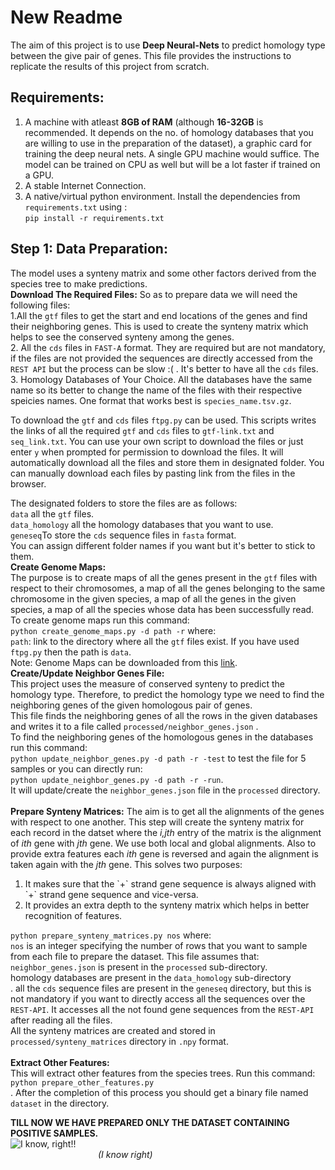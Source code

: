 # New Readme

The aim of this project is to use **Deep Neural-Nets** to predict homology type between the give pair of genes. 
This file provides the instructions to replicate the results of this project from scratch.

## Requirements:
1. A machine with atleast **8GB of RAM** (although **16-32GB** is recommended. It depends on the no. of homology databases that you are willing to use in the preparation of the dataset), a graphic card for training the deep neural nets. A single GPU machine would suffice. The model can be trained on CPU as well but will be a lot faster if trained on a GPU.<br/>
2. A stable Internet Connection.<br/>
3. A native/virtual python environment. Install the dependencies from `requirements.txt` using :<br/>
 `pip install -r requirements.txt`<br/>

## Step 1: Data Preparation:
The model uses a synteny matrix and some other factors derived from the species tree to make predictions. <br/>
**Download The Required Files:**
So as to prepare data we will need the following files:<br/>
1.All the `gtf` files to get the start and end locations of the genes and find their neighboring genes. This is used to create the synteny matrix which helps to see the conserved synteny among the genes.<br/>
2. All the `cds` files in `FAST-A` format. They are required but are not mandatory, if the files are not provided the sequences are directly accessed from the `REST API` but the process can be slow :( . It's better to have all the `cds` files.<br/>
3. Homology Databases of Your Choice. All the databases have the same name so its better to change the name of the files with their respective speicies names. One format that works best is `species_name.tsv.gz`.<br/>

To download the `gtf` and `cds` files `ftpg.py` can be used. This scripts writes the links of all the required `gtf` and `cds` files to `gtf-link.txt` and `seq_link.txt`. You can use your own script to download the files or just enter `y` when prompted for permission to download the files. It will automatically download all the files and store them in designated folder. You can manually download each files by pasting link from the files in the browser.<br/>

The designated folders to store the files are as follows:<br/>
`data` all the `gtf` files.<br/>
`data_homology` all the homology databases that you want to use.<br/>
`geneseq`To store the `cds` sequence files in `fasta` format.<br/>
You can assign different folder names if you want but it's better to stick to them. <br/>
**Create Genome Maps:**<br/>
The purpose is to create maps of all the genes present in the `gtf` files with respect to their chromosomes, a map of all the genes belonging to the same chromosome in the given species, a map of all the genes in the given species, a map of all the species whose data has been successfully read.<br/>
To create genome maps run this command:<br/>
`python create_genome_maps.py -d path -r` where:<br/>
`path`: link to the directory where all the `gtf` files exist. If you have used `ftpg.py` then the path is `data`. <br/>
Note: Genome Maps can be downloaded from this [link](https://drive.google.com/open?id=1GjV6dT-Hpf2LWQ-vSpekqqQ7RF_tH8So).<br/>
**Create/Update Neighbor Genes File:**<br/>
This project uses the measure of conserved synteny to predict the homology type. Therefore, to predict the homology type we need to find the neighboring genes of the given homologous pair of genes. <br/>
This file finds the neighboring genes of all the rows in the given databases and writes it to a file called `processed/neighbor_genes.json` .<br/>
To find the neighboring genes of the homologous genes in the databases run this command:<br/>
`python update_neighbor_genes.py -d path -r -test` to test the file for 5 samples or you can directly run:<br/>
`python update_neighbor_genes.py -d path -r -run`. <br/>
It will update/create the `neighbor_genes.json` file in the `processed` directory.<br/>
<br/>**Prepare Synteny Matrices:**
The aim is to get all the alignments of the genes with respect to one another. This step will create the synteny matrix for each record in the datset where the *i,jth* entry of the matrix is the alignment of *ith* gene with *jth* gene. We use both local and global alignments. Also to provide extra features each *ith* gene is reversed and again the alignment is taken again with the *jth* gene. This solves two purposes:<br/>
<ol>
<li>It makes sure that the `+` strand gene sequence is always aligned with `+` strand gene sequence and vice-versa.</li>
<li>It provides an extra depth to the synteny matrix which helps in better recognition of features.</li>
</ol>

`python prepare_synteny_matrices.py nos` where:<br/>
`nos` is an integer specifying the number of rows that you want to sample from each file to prepare the dataset. 
This file assumes that:<br/>
`neighbor_genes.json` is present in the `processed` sub-directory.<br/>
homology databases are present in the `data_homology` sub-directory<br/>.
all the `cds` sequence files are present in the `geneseq` directory, but this is not mandatory if you want to directly access all the sequences over the `REST-API`. It accesses all the not found gene sequences from the `REST-API` after reading all the files.<br/>
All the synteny matrices are created and stored in `processed/synteny_matrices` directory in `.npy` format.<br/>
<br/> **Extract Other Features:**<br/>
This will extract other features from the species trees.
Run this command:
`python prepare_other_features.py`<br/>.
After the completion of this process you should get a binary file named `dataset` in the directory.<br/>

**TILL NOW WE HAVE PREPARED ONLY THE DATASET CONTAINING POSITIVE SAMPLES.**  <br/>
<img src="https://nzspo96lr1-flywheel.netdna-ssl.com/wp-content/uploads/2017/09/tenor.gif" alt="I know, right!!" /> 
<br/>
&emsp;&emsp;&emsp;&emsp;&emsp;&emsp;&emsp;&emsp;&emsp;&emsp;*(I know right)* 
